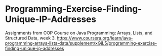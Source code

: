 # Programming-Exercise-Finding-Unique-IP-Addresses
Assignments from OOP Course on Java Programming: Arrays, Lists, and Structured Data, week 3. https://www.coursera.org/learn/java-programming-arrays-lists-data/supplement/xGjL5/programming-exercise-finding-unique-ip-addresses
